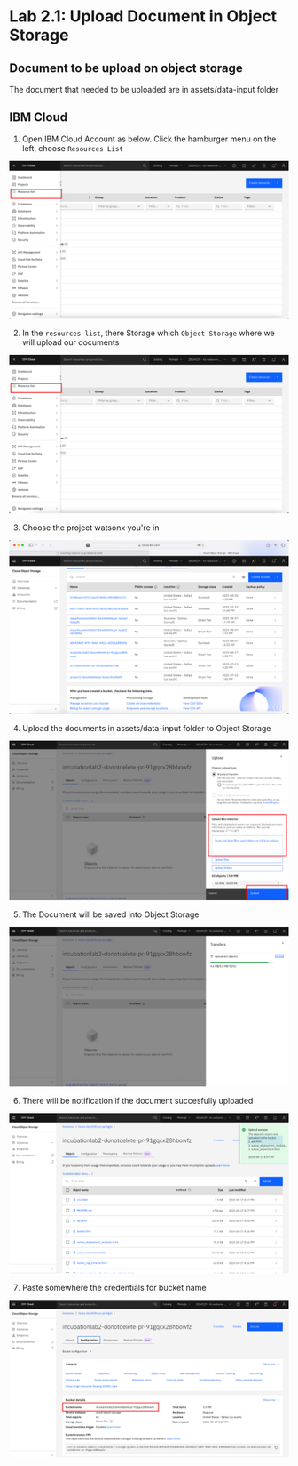 # Lab 2.1: Upload Document in Object Storage

## Document to be upload on object storage
The document that needed to be uploaded are in assets/data-input folder

## IBM Cloud 
1. Open IBM Cloud Account as below. Click the hamburger menu on the left, choose `Resources List`

![alt text](<image/image copy.png>)

2. In the `resources list`, there Storage which `Object Storage` where we will upload our documents

![alt text](<image/image copy.png>)

3. Choose the project watsonx you're in 

![alt text](<image/image copy 3.png>)

4. Upload the documents in assets/data-input folder to Object Storage

![alt text](image/image-4.png)

5. The Document will be saved into Object Storage 

 ![alt text](image/image-5.png)

6. There will be notification if the document succesfully uploaded

![alt text](image/image-6.png)

7. Paste somewhere the credentials for bucket name

![alt text](image/image-12.png)

